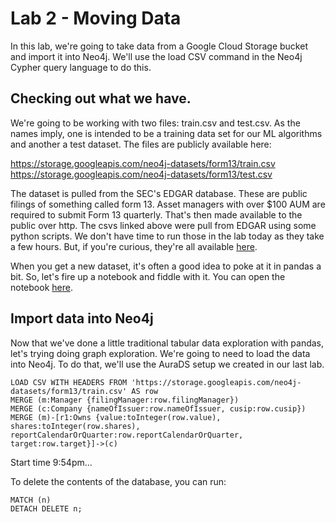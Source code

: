 # Lab 2 - Moving Data
In this lab, we're going to take data from a Google Cloud Storage bucket and import it into Neo4j.  We'll use the load CSV command in the Neo4j Cypher query language to do this.

## Checking out what we have.
We're going to be working with two files: train.csv and test.csv.  As the names imply, one is intended to be a training data set for our ML algorithms and another a test dataset.  The files are publicly available here:

https://storage.googleapis.com/neo4j-datasets/form13/train.csv
https://storage.googleapis.com/neo4j-datasets/form13/test.csv

The dataset is pulled from the SEC's EDGAR database.  These are public filings of something called form 13.  Asset managers with over $100 AUM are required to submit Form 13 quarterly.  That's then made available to the public over http.  The csvs linked above were pull from EDGAR using some python scripts.  We don't have time to run those in the lab today as they take a few hours.  But, if you're curious, they're all available [here](https://github.com/neo4j-partners/neo4j-sec-edgar-form13).

When you get a new dataset, it's often a good idea to poke at it in pandas a bit.  So, let's fire up a notebook and fiddle with it.  You can open the notebook [here](playing-around.ipynb).

## Import data into Neo4j
Now that we've done a little traditional tabular data exploration with pandas, let's trying doing graph exploration.  We're going to need to load the data into Neo4j.  To do that, we'll use the AuraDS setup we created in our last lab.

    LOAD CSV WITH HEADERS FROM 'https://storage.googleapis.com/neo4j-datasets/form13/train.csv' AS row
    MERGE (m:Manager {filingManager:row.filingManager})
    MERGE (c:Company {nameOfIssuer:row.nameOfIssuer, cusip:row.cusip})
    MERGE (m)-[r1:Owns {value:toInteger(row.value), shares:toInteger(row.shares), reportCalendarOrQuarter:row.reportCalendarOrQuarter, target:row.target}]->(c)

Start time 9:54pm...

To delete the contents of the database, you can run:

    MATCH (n)
    DETACH DELETE n;
